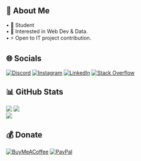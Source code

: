 ## 💫 About Me
• 🔭 Student </br>
• 🌱 Interested in Web Dev & Data.</br>
• ⚡ Open to IT project contribution.</br>


## 🌐 Socials
[![Discord](https://img.shields.io/badge/Discord-%237289DA.svg?logo=discord&logoColor=white)](https://dsc.gg/exdecode) [![Instagram](https://img.shields.io/badge/Instagram-%23E4405F.svg?logo=Instagram&logoColor=white)](https://instagram.com/fadiilthoriq) [![LinkedIn](https://img.shields.io/badge/LinkedIn-%230077B5.svg?logo=linkedin&logoColor=white)](https://www.linkedin.com/in/mfthrq/) [![Stack Overflow](https://img.shields.io/badge/-Stackoverflow-FE7A16?logo=stack-overflow&logoColor=white)](https://stackoverflow.com/users/20194573/mochammad-fadiil-thoriq) 

## 📊 GitHub Stats
![](https://github-readme-stats.vercel.app/api?username=mfthrq&theme=radical&hide_border=false&include_all_commits=false&count_private=false)
![](https://github-readme-stats.vercel.app/api/top-langs/?username=mfthrq&theme=radical&hide_border=false&include_all_commits=false&count_private=false&layout=compact) </br>
[![](https://visitcount.itsvg.in/api?id=mfthrq&icon=1&color=6)](https://visitcount.itsvg.in)


## 💰 Donate
  [![BuyMeACoffee](https://img.shields.io/badge/Buy%20Me%20a%20Coffee-ffdd00?style=for-the-badge&logo=buy-me-a-coffee&logoColor=black)](https://www.buymeacoffee.com/mfthrq) [![PayPal](https://img.shields.io/badge/PayPal-00457C?style=for-the-badge&logo=paypal&logoColor=white)](https://paypal.me/mfthrq) 

  
<!-- Proudly created with GPRM ( https://gprm.itsvg.in ) -->
